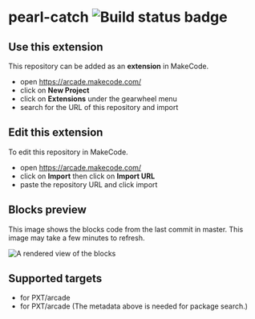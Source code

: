# pearl-catch ![Build status badge](https://github.com/cross-country-chloe/pearl-catch/workflows/MakeCode/badge.svg)



## Use this extension

This repository can be added as an **extension** in MakeCode.

* open https://arcade.makecode.com/
* click on **New Project**
* click on **Extensions** under the gearwheel menu
* search for the URL of this repository and import

## Edit this extension

To edit this repository in MakeCode.

* open https://arcade.makecode.com/
* click on **Import** then click on **Import URL**
* paste the repository URL and click import

## Blocks preview

This image shows the blocks code from the last commit in master.
This image may take a few minutes to refresh.

![A rendered view of the blocks](https://github.com/cross-country-chloe/pearl-catch/raw/master/.makecode/blocks.png)

## Supported targets

* for PXT/arcade
* for PXT/arcade
(The metadata above is needed for package search.)

